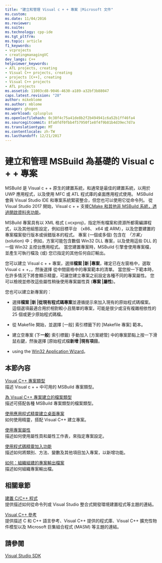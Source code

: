 ```yaml
---
title: "建立和管理 Visual c + + 專案 |Microsoft 文件"
ms.custom: 
ms.date: 11/04/2016
ms.reviewer: 
ms.suite: 
ms.technology: cpp-ide
ms.tgt_pltfrm: 
ms.topic: article
f1_keywords:
- vcprojects
- creatingmanagingVC
dev_langs: C++
helpviewer_keywords:
- ATL projects, creating
- Visual C++ projects, creating
- projects [C++], creating
- Visual C++ projects
- ATL projects
ms.assetid: 11003cd8-9046-4630-a189-a32bf3b88047
caps.latest.revision: "28"
author: mikeblome
ms.author: mblome
manager: ghogen
ms.workload: cplusplus
ms.openlocfilehash: 0c38f4c75a41de8b2f2b494941c6a52b1ff46fa4
ms.sourcegitcommit: 8fa8fdf0fbb4f57950f1e8f4f9b81b4d39ec7d7a
ms.translationtype: MT
ms.contentlocale: zh-TW
ms.lasthandoff: 12/21/2017
---
```

# <a name="creating-and-managing-msbuild-based-visual-c-projects"></a>建立和管理 MSBuild 為基礎的 Visual c + + 專案
MSBuild 是 Visual c + + 原生的建置系統，和通常是最佳的建置系統，以用於 UWP 應用程式，以及使用 MFC 或 ATL 程式庫的桌面應用程式使用。 MSBuild 會與 Visual Studio IDE 和專案系統緊密整合，但您也可以使用它從命令列。 從 Visual Studio 2017 開始，Visual c + + 支援[CMake 和其他非 MSBuild 系統，透過開啟資料夾功能](non-msbuild-projects.md)。

MSBuild 專案具有以 XML 格式 (.vcxproj)，指定所有檔案和資源所都需編譯程式，以及其他組態設定，例如目標平台 （x86、 x64 或 ARM），以及您要建置的專案檔案發行版本或偵錯版本的程式。 專案 (一個或多個) 包含在 *「方案」*(solution) 中；例如，方案可能包含數個 Win32 DLL 專案，以及使用這些 DLL 的一個 Win32 主控台應用程式。 當您建置專案時，MSBuild 引擎會使用專案檔，並產生可執行檔及 (或) 您已指定的其他任何自訂輸出。

您可以建立 Visual c + + 專案，選擇**檔案 &#124;新 &#124;專案**，確定已在左窗格中，選取 Visual c + +，，然後選擇 從中間窗格中的專案範本的清單。 當您按一下範本時，在許多情況下將會顯示精靈，可讓您建立專案之前設定各種不同的專案屬性。 您可以檢視並修改這些屬性稍後使用專案屬性頁 (**專案 &#124;屬性**)。  
  
 您也可以建立新專案的：  
  
-   選擇**檔案 &#124;新 &#124;從現有程式碼專案**並遵循提示來加入現有的原始程式碼檔案。 這個選項最適合用於相對較小且簡單的專案，可能是很少或沒有複雜相依性的 25 個或更少原始程式碼檔。  
  
-   從 Makefile 開始，並選擇 [一般] 索引標籤下的 [Makefile 專案] 範本。  
  
-   建立空專案 (下**一般**] 索引標籤) 手動加入 [方案總管] 中的專案節點上按一下滑鼠右鍵，然後選擇 [原始程式檔**新增 &#124;現有項目**。  
  
-   using the [Win32 Application Wizard](../windows/win32-application-wizard.md)。  
  
## <a name="in-this-section"></a>本節內容  
 [Visual C++ 專案類型](../ide/visual-cpp-project-types.md)  
 描述 Visual c + + 中可用的 MSBuild 專案類型。  
  
 [為 Visual C++ 專案建立的檔案類型](../ide/file-types-created-for-visual-cpp-projects.md)  
 描述可搭配各種 MSBuild 專案類型的檔案類型。  
  
 [使用應用程式精靈建立桌面專案](../ide/creating-desktop-projects-by-using-application-wizards.md)  
 如何使用精靈，搭配 Visual C++ 建立專案。  
  
 [使用專案屬性](../ide/working-with-project-properties.md)  
 描述如何使用屬性頁和屬性工作表，來指定專案設定。  
  
 [使用程式碼精靈加入功能](../ide/adding-functionality-with-code-wizards-cpp.md)  
 描述如何將類別、方法、變數及其他項目加入專案，以新增功能。  
  
 [如何：組織組建的專案輸出檔案](../ide/how-to-organize-project-output-files-for-builds.md)  
 描述如何組織專案輸出檔。  
  
## <a name="related-sections"></a>相關章節  
 [建置 C/C++ 程式](../build/building-c-cpp-programs.md)  
 提供描述如何從命令列或 Visual Studio 整合式開發環境建置程式等主題的連結。  
  
 [Visual C++ 參考](http://msdn.microsoft.com/en-us/1ba03b5c-8229-4f63-b08c-6c12141d6ab1)  
 提供描述 C 和 C++ 語言參考、Visual C++ 提供的程式庫、Visual C++ 擴充性物件模型以及 Microsoft 巨集組合程式 (MASM) 等主題的連結。  
  
## <a name="see-also"></a>請參閱  
 [Visual Studio SDK](http://msdn.microsoft.com/vstudio/extend)

